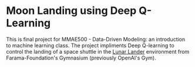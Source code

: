 # Moon Landing using Deep Q-Learning
This is final project for MMAE500 - Data-Driven Modeling: an introduction to machine learning class.
The project impliments Deep Q-learning to control the landing of a space shuttle in the [Lunar Lander](https://gymnasium.farama.org/environments/box2d/lunar_lander/) environment from Farama-Foundation's Gymnasium (previously OpenAI's Gym).